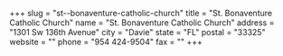 +++
slug = "st--bonaventure-catholic-church"
title = "St. Bonaventure Catholic Church"
name = "St. Bonaventure Catholic Church"
address = "1301 Sw 136th Avenue"
city = "Davie"
state = "FL"
postal = "33325"
website = ""
phone = "954 424-9504"
fax = ""
+++
